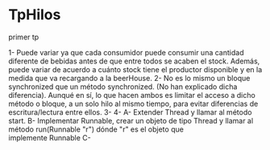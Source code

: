 # TpHilos
primer tp

1- Puede variar ya que cada consumidor puede consumir una cantidad diferente de bebidas antes de que entre todos se acaben el stock. Además, puede variar de acuerdo a cuánto stock tiene el productor disponible y en la medida que va recargando a la beerHouse.
2- No es lo mismo un bloque synchronized que un método synchronized. (No han explicado dicha diferencia). Aunqué en sí, lo que hacen ambos es limitar el acceso a dicho método o bloque, a un solo hilo al mismo tiempo, para evitar diferencias de escritura/lectura entre ellos.
3-
4- 
  A- Extender Thread y llamar al método start.
  B- Implementar Runnable, crear un objeto de tipo Thread y llamar al método run(Runnable "r") dónde "r" es el objeto que         
     implemente Runnable
  C- 
